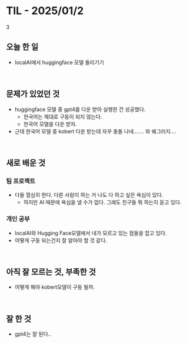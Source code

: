 # TIL - 2025/01/2
3

## 오늘 한 일
- localAI에서 huggingface 모델 돌리기기

<br>

## 문제가 있었던 것
- huggingface 모델 중 gpt4를 다운 받아 실행한 건 성공했다.
  - 한국어는 제대로 구동이 되지 않는다.
  - 한국어 모델을 다운 받자.
- 근데 한국어 모델 중 kobert 다운 받는데 자꾸 충돌 나네....... 와 왜그러지....

<br>

## 새로 배운 것
### 팀 프로젝트
- 다들 열심히 한다. 다른 사람이 하는 거 나도 다 하고 싶은 욕심이 있다.
  - 하지만 AI 때문에 욕심을 낼 수가 없다. 그래도 친구들 뭐 하는지 듣고 있다.

### 개인 공부
- localAI와 Hugging Face모델에서 내가 모르고 있는 점들을 잡고 있다.
- 어떻게 구동 되는건지 잘 알아야 할 것 같다.

<br>

## 아직 잘 모르는 것, 부족한 것
- 어떻게 해야 kobert모델이 구동 될까.

<br>

## 잘 한 것
- gpt4는 잘 된다..